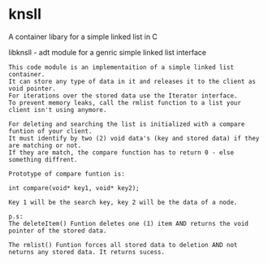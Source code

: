 # knsll

A container libary for a simple linked list in C

libknsll - adt module for a genric simple linked list interface

	This code module is an implementaition of a simple linked list container.
	It can store any type of data in it and releases it to the client as void pointer.
	For iterations over the stored data use the Iterator interface.
	To prevent memory leaks, call the rmlist function to a list your client isn't using anymore.

	For deleting and searching the list is initialized with a compare funtion of your client.
	It must identify by two (2) void data's (key and stored data) if they are matching or not.
	If they are match, the compare function has to return 0 - else something diffrent.

	Prototype of compare funtion is:

	int compare(void* key1, void* key2);

	Key 1 will be the search key, key 2 will be the data of a node.

	p.s:
	The deleteItem() Funtion deletes one (1) item AND returns the void pointer of the stored data.
	
	The rmlist() Funtion forces all stored data to deletion AND not neturns any stored data. It returns sucess. 
